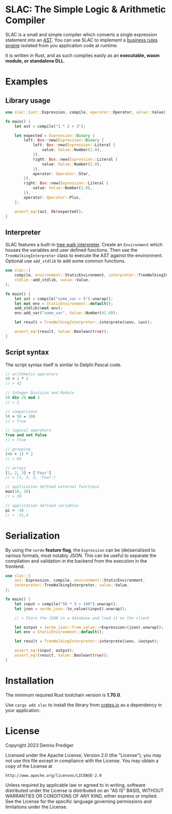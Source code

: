 # SLAC: The Simple Logic & Arithmetic Compiler

SLAC is a small and simple compiler which converts a single expression statement into an [AST](https://en.wikipedia.org/wiki/Abstract_syntax_tree). You can use SLAC to implement a [business rules engine](https://en.wikipedia.org/wiki/Business_rules_engine) isolated from you application code at runtime.

It is written in Rust, and as such compiles easily as an **executable, wasm module, or standalone DLL**.

# Examples

## Library usage

```rust
use slac::{ast::Expression, compile, operator::Operator, value::Value};

fn main() {
    let ast = compile("1 * 2 + 3");

    let expected = Expression::Binary {
        left: Box::new(Expression::Binary {
            left: Box::new(Expression::Literal {
                value: Value::Number(1.0),
            }),
            right: Box::new(Expression::Literal {
                value: Value::Number(2.0),
            }),
            operator: Operator::Star,
        }),
        right: Box::new(Expression::Literal {
            value: Value::Number(3.0),
        }),
        operator: Operator::Plus,
    };

    assert_eq!(ast, Ok(expected));
}
```

## Interpreter

SLAC features a built-in [tree walk interpreter](https://en.wikipedia.org/wiki/Interpreter_(computing)#Abstract_syntax_tree_interpreters).
Create an `Environment` which houses the variables and user defined functions. Then use the `TreeWalkingInterpreter` class to execute the AST against the environment. Optional use `add_stdlib` to add some common functions.

```rust
use slac::{
    compile, environment::StaticEnvironment, interpreter::TreeWalkingInterpreter,
    stdlib::add_stdlib, value::Value,
};

fn main() {
    let ast = compile("some_var > 5").unwrap();
    let mut env = StaticEnvironment::default();
    add_stdlib(&mut env);
    env.add_var("some_var", Value::Number(42.0));

    let result = TreeWalkingInterpreter::interprete(&env, &ast);

    assert_eq!(result, Value::Boolean(true));
}
```

## Script syntax

The script syntax itself is similar to Delphi Pascal code.

```pascal
// arithmetic operators
40 + 1 * 2
// > 42

// Integer Division and Modulo
50 div 20 mod 2
// > 2

// comparisons
50 + 50 = 100
// > True

// logical operators
True and not False
// > True

// grouping
(40 + 1) * 2
// > 82

// arrays
[1, 2, 3] + ['Four']
// > [1, 2, 3, 'Four']

// application defined external functions
max(10, 20)
// > 20

// application defined variables
pi + -10
// > -31,4
```

# Serialization

By using the `serde` **feature flag**, the `Expression` can be (de)serialized to various formats, most notably JSON. This can be useful to separate the compilation and validation in the backend from the execution in the frontend.

```rust
use slac::{
    ast::Expression, compile, environment::StaticEnvironment,
    interpreter::TreeWalkingInterpreter, value::Value,
};

fn main() {
    let input = compile("50 * 3 > 149").unwrap();
    let json = serde_json::to_value(&input).unwrap();

    // > Store the JSON in a database and load it on the client

    let output = serde_json::from_value::<Expression>(json).unwrap();
    let env = StaticEnvironment::default();

    let result = TreeWalkingInterpreter::interprete(&env, &output);

    assert_eq!(input, output);
    assert_eq!(result, Value::Boolean(true));
}
```

# Installation

The minimum required Rust toolchain version is **1.70.0**. 

Use `cargo add slac` to install the library from [crates.io](https://crates.io/crates/slac) as a dependency in your application.

# License

Copyright 2023 Dennis Prediger

Licensed under the Apache License, Version 2.0 (the "License");
you may not use this file except in compliance with the License.
You may obtain a copy of the License at

    http://www.apache.org/licenses/LICENSE-2.0

Unless required by applicable law or agreed to in writing, software
distributed under the License is distributed on an "AS IS" BASIS,
WITHOUT WARRANTIES OR CONDITIONS OF ANY KIND, either express or implied.
See the License for the specific language governing permissions and
limitations under the License.